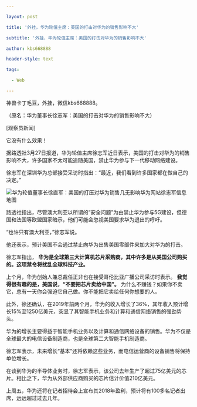 ---
layout: post
title: '外挂，华为轮值主席：美国的打击对华为的销售影响不大'
subtitle: '外挂，华为轮值主席：美国的打击对华为的销售影响不大'
author: kbs668888
header-style: text
tags:
  - Web
---
神兽卡丁毛豆，外挂，微信kbs668888。

（原名：华为董事长徐志军：美国的打击对华为的销售影响不大）

[观察员新闻]

它没有什么效果！

据路透社3月27日报道，华为轮值主席徐志军近日表示，美国的打击对华为的销售影响不大，许多国家不太可能追随美国，禁止华为参与下一代移动网络建设。

徐志军在深圳华为总部接受采访时指出：“最近，我们看到许多国家都在做自己的决定。”

![华为轮值董事长徐直军：美国的打压对华为销售几无影响](http://crawl.ws.126.net/2fe7de5c7879a575990ff23b12394285.jpg)华为网站徐志军信息地图

路透社指出，尽管澳大利亚以所谓的“安全问题”为由禁止华为参与5G建设，但德国和法国等欧盟国家暗示，他们可能会忽视美国要求华为退出的呼吁。

“也许只有澳大利亚，”徐志军说。

他还表示，预计美国不会通过禁止向华为出售美国零部件来加大对华为的打击。

徐志军指出， **华为是全球第三大计算机芯片采购商，其中许多是从美国公司购买的。这项禁令将扰乱全球科技产业。**

上个月，华为创始人兼总裁任正非也在接受哥伦比亚广播公司采访时表示。 **我觉得很有趣的是，美国说，“不要把芯片卖给中国”。**
为什么不赚钱？如果你不卖它，总有一天你会强迫它自己做。你不能把它卖给任何你想要的人。

此外，徐还确认，在2019年前两个月，华为的收入增长了36%，其年收入预计增长15%至1250亿美元，突显了其智能手机业务和计算和通信网络销售的强劲势头。

华为的增长主要得益于智能手机业务以及计算和通信网络设备的销售。华为不仅是全球最大的电信设备制造商，也是全球第二大智能手机制造商。

徐志军表示，未来增长“基本”还将依赖这些业务，而电信运营商的设备销售将保持单位增长。

在谈到华为的半导体业务时，徐志军表示，该公司去年生产了超过75亿美元的芯片。相比之下，华为从外部供应商购买的芯片估计价值210亿美元。

上周五，华为还将在记者招待会上宣布其2018年盈利，预计将有100多名记者出席，远远超过过去几年。

